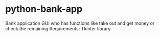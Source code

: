 # python-bank-app
Bank application GUI who has functions like take out and get money or check the remaining
Requirements:
  Tkinter library

